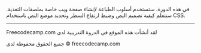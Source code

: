 في هذه الدورة، ستستخدم أسلوب الطباعة لإنشاء صفحة ويب خاصة بملصقات التغذية. ستتعلم كيفية تصميم النص وضبط ارتفاع السطر وتحديد موضع النص باستخدام CSS.


----------------------------------------------------
Freecodecamp.com لقد أنشأت هذه الموقع في الدروة التدريبية لدى 

جميع الحقوق محفوظة لدى 
© freecodecamp.com